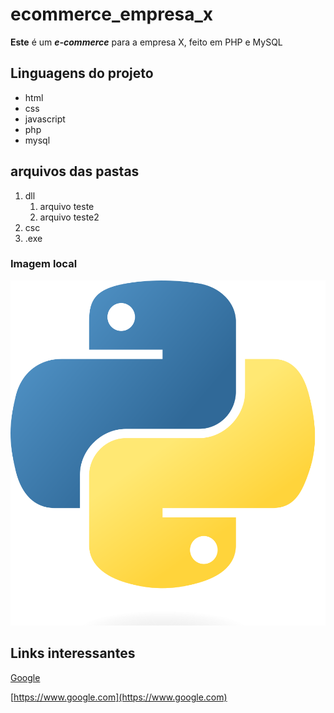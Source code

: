 # ecommerce_empresa_x
**Este** é um __*e-commerce*__ para a empresa X, feito em PHP e MySQL

## Linguagens do projeto
* html
* css
* javascript
* php
* mysql

## arquivos das pastas

1. dll
    1. arquivo teste
    2. arquivo teste2
2. csc
3. .exe

### Imagem local

![Logo python](img/python.png)

## Links interessantes

[Google](https://www.google.com)

[https://www.google.com](https://www.google.com)